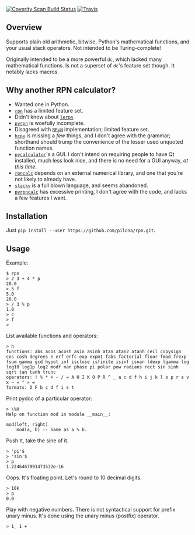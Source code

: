 [![Coverity Scan Build Status](https://img.shields.io/coverity/scan/10257.svg)](https://scan.coverity.com/projects/pilona-rpn)
[![Travis](https://img.shields.io/travis/rust-lang/rust.svg)](https://travis-ci.org/pilona/RPN)

## Overview ##

Supports plain old arithmetic, bitwise, Python's mathematical functions, and
your usual stack operators. Not intended to be Turing-complete!

Originally intended to be a more powerful `dc`, which lacked many mathematical
functions. Is not a superset of `dc`'s feature set though. It notably lacks
macros.

## Why another RPN calculator? ##

- Wanted one in Python.
- [`rpn`](https://pypi.org/project/rpn/) has a limited feature set.
- Didn't know about [`lerpn`](https://pypi.org/project/lerpn/).
- [`pyrpn`](https://pypi.org/project/pyrpn/) is woefully incomplete.
- Disagreed with [`RPyN`](https://pypi.org/project/RPyN/) implementation;
  limited feature set.
- [`hcpy`](https://pypi.org/project/hcpy/) is missing a *few* things, and
  I don't agree with the grammar; shorthand should trump the convenience of the
  lesser used unquoted function names.
- [`pycalculator`](https://pypi.org/project/pycalculator/)'s a GUI. I don't
  intend on requiring people to have Qt installed, much less look nice, and
  there is no need for a GUI anyway, *at this time*.
- [`rpncalc`](https://pypi.org/project/rpncalc/) depends on an external
  numerical library, and one that you're not likely to already have.
- [`stacky`](https://pypi.org/project/stacky/) is a full blown language, and
  seems abandoned.
- [`pyrpncalc`](https://pypi.org/project/pyrpncalc/) has excessive printing,
  I don't agree with the code, and lacks a few features I want.

## Installation ##

Just `pip install --user https://github.com/pilona/rpn.git`.

## Usage ##

Example:

    $ rpn
    > 2 3 + 4 * p
    20.0
    > 5 f
    5.0
    20.0
    > / 3 % p
    1.0
    > c
    > f
    >

List available functions and operators:

    > h
    functions: abs acos acosh asin asinh atan atan2 atanh ceil copysign cos cosh degrees e erf erfc exp expm1 fabs factorial floor fmod frexp fsum gamma gcd hypot inf isclose isfinite isinf isnan ldexp lgamma log log10 log1p log2 modf nan phase pi polar pow radians rect sin sinh sqrt tan tanh trunc
    operators: ! % * + - / = A H I K O P R ^ _ a c d f h i j k l o p r s v x ~ « ° » ∞
    formats: D F b c d f i s t

Print pydoc of a particular operator:

    > \%H
    Help on function mod in module __main__:

    mod(left, right)
        mod(a, b) -- Same as a % b.

Push π, take the sine of it.

    > 'pi'$
    > 'sin'$
    > p
    1.2246467991473532e-16

Oops. It's floating point. Let's round to 10 decimal digits.

    > 10k
    > p
    0.0

Play with negative numbers. There is not syntactical support for prefix unary
minus. It's done using the unary minus (postfix) operator.

    > 1_ 1 +
